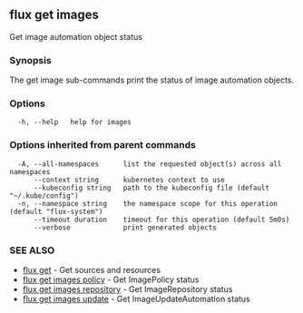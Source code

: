 ## flux get images

Get image automation object status

### Synopsis

The get image sub-commands print the status of image automation objects.

### Options

```
  -h, --help   help for images
```

### Options inherited from parent commands

```
  -A, --all-namespaces      list the requested object(s) across all namespaces
      --context string      kubernetes context to use
      --kubeconfig string   path to the kubeconfig file (default "~/.kube/config")
  -n, --namespace string    the namespace scope for this operation (default "flux-system")
      --timeout duration    timeout for this operation (default 5m0s)
      --verbose             print generated objects
```

### SEE ALSO

* [flux get](flux_get.md)	 - Get sources and resources
* [flux get images policy](flux_get_images_policy.md)	 - Get ImagePolicy status
* [flux get images repository](flux_get_images_repository.md)	 - Get ImageRepository status
* [flux get images update](flux_get_images_update.md)	 - Get ImageUpdateAutomation status

